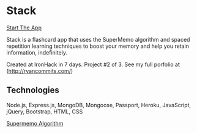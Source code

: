 # Stack

[Start The App](http://ironhack-stack.herokuapp.com/)

Stack is a flashcard app that uses the SuperMemo algorithm and spaced repetition learning techniques to boost your memory and help you retain information, indefinitely.

Created at IronHack in 7 days. Project \#2 of 3. See my full porfolio at (http://ryancommits.com/)

## Technologies
Node.js, Express.js, MongoDB, Mongoose, Passport, Heroku, JavaScript, jQuery, Bootstrap, HTML, CSS

[Supermemo Algorithm](https://www.supermemo.com/english/ol/sm2.htm)

